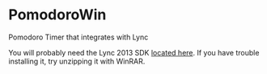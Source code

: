 # PomodoroWin
Pomodoro Timer that integrates with Lync

You will probably need the Lync 2013 SDK [located here](https://www.microsoft.com/en-us/download/details.aspx?id=36824).
If you have trouble installing it, try unzipping it with WinRAR.
